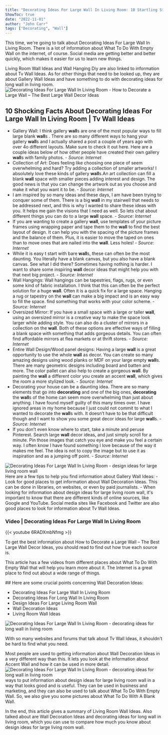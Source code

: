 ```yaml
---
title: "Decorating Ideas For Large Wall In Living Room: 10 Startling Statistics"
ShowToc: true 
date: "2022-11-01"
author: "John Carr" 
tags: ["Decorating", "Wall"]
---
```


	
This time, we're going to talk about Decorating Ideas For Large Wall In Living Room. There is a lot of information about What To Do With Empty Wall on the internet, of course. Social media are getting better and better quickly, which makes it easier for us to learn new things.

Living Room Wall Ideas and Wall Hanging Diy are also linked to information about Tv Wall Ideas. As for other things that need to be looked up, they are about Gallery Wall Ideas and have something to do with decorating ideas for long wall in living room.
<img loading="lazy" src="https://homemydesign.com/wp-content/uploads/2020/12/modern-girl-bedroom-with-chandelier-design.jpg" onerror="this.onerror=null;this.src='https://blogger.googleusercontent.com/img/a/AVvXsEhe7F7TRXHtjiKvHb5vS7DmnxvpHiDyoYyYvm1nHB3Qp2_w3BnM6A2eq4v7FYxCC9bfZt3a9vIMtAYEKUiaDQbHMg-ViyGmRIj39MLp0bGFfgfYw1Dc9q_H-T0wiTm3l0Uq42dETrN9eC8aGJ9_IORZsxST1AcLR7np1koOfcc7tnHa4S8Mwz_xD9d0=s16000';" alt="Decorating Ideas For Large Wall In Living Room - How to Decorate a Large Wall – The Best Large Wall Decor Ideas" >

## 10 Shocking Facts About Decorating Ideas For Large Wall In Living Room | Tv Wall Ideas
-   Gallery Wall: I think gallery **wall**s are one of the most popular ways to fill large blank **wall**s . There are so many different ways to hang your gallery **wall**s and I actually shared a post a couple of years ago with over 4o different layouts. Make sure to check it out here. Here are a couple ideas below of how other people have created their own gallery **wall**s with family photos. - <cite>Source: Internet</cite>
-   Collection of Art: Does feeling like choosing one piece of seem overwhelming and hard? Try adding a collection of smaller artworks! I absolutely love these kinds of gallery **wall**s.An art collection can fill a blank **wall** space with smaller pieces adding interest and design. The good news is that you can change the artwork out as you choose and make it what you want it to be. - <cite>Source: Internet</cite>
-   I am inspired by so many ideas and these days, I am have been trying to conquer some of them. There is a big **wall** in my stairwell that needs to be addressed next, and this is why I wanted to share these ideas with you. It helps me gain the visions that I need as well. So lets chat about different things you can do to a large **wall** space. - <cite>Source: Internet</cite>
-   If you are wanting to create a gallery **wall**, use templates of your picture frames using wrapping paper and tape them to the **wall** to find the best layout of design. It can help you with the spacing of the picture frames and the balance of them. Plus, it is easier to move the taped on ones than to move ones that are nailed into the **wall**. Less holes! - <cite>Source: Internet</cite>
-   While it is easy t start with bare **wall**s, these can often be the most daunting. You literally have a blank canvas, but you also have a blank canvas. See what I did there? Sometimes having nothing is harder. I want to share some inspiring **wall** decor ideas that might help you with that next big project. - <cite>Source: Internet</cite>
-   Wall Hangings: Wall hangings can be tapestries, flags, rugs, or even some kind of fabric installation. I think that this can often be the perfect solution for a huge **wall**. Often it is a quick fix for a large space. Hanging a rug or tapestry on the **wall** can make a big impact and is an easy way to fill the space. find something that works with your color scheme. - <cite>Source: Internet</cite>
-   Oversized Mirror: If you have a small space with a large or taller **wall**, using an oversized mirror is a creative way to make the space look larger while adding style. You can also do a cluster of mirrors in a collection on the **wall**. Both of these options are effective ways of filling a blank space with something that adds gorgeous details. You can often find affordable mirrors at flea markets or at thrift stores. - <cite>Source: Internet</cite>
-   Entire Wall Design/Wood panel designs: Having a large **wall** is a great opportunity to use the whole **wall** as decor. You can create so many amazing designs using wood planks or MDF on your large empty **wall**s. There are many geometric designs including board and batten and more. The color pallet can also help to create a gorgeous **wall**. By painting the **wall** a different color you create an accent **wall**, which gives the room a more stylized look. - <cite>Source: Internet</cite>
-   Decorating your house can be a daunting idea. There are so many elements that go into **decorating** and one of the big ones, **decorating** the **wall**s of the home can seem more overwhelming than just about anything. I have found myself guilty of this many times over. I have ignored areas in my home because I just could not commit to what I wanted to decorate the **wall**s with. It doesn’t have to be that difficult though and I want to show you some great decor ideas for large **wall**s. - <cite>Source: Internet</cite>
-   If you don’t even know where to start, take a minute and peruse Pinterest. Search large **wall** decor ideas, and just simply scroll for a minute. Pin those images that catch you eye and make you feel a certain way. I often know I have found something I love because of the way it makes me feel. The idea is not to copy the image but to use it as inspiration and as a jumping off point. - <cite>Source: Internet</cite>


<img loading="lazy" src="https://www.digsdigs.com/photos/cute-and-cozy-breakfast-nook-decor-ideas-27-554x739.jpg" onerror="this.onerror=null;this.src='https://blogger.googleusercontent.com/img/a/AVvXsEhe7F7TRXHtjiKvHb5vS7DmnxvpHiDyoYyYvm1nHB3Qp2_w3BnM6A2eq4v7FYxCC9bfZt3a9vIMtAYEKUiaDQbHMg-ViyGmRIj39MLp0bGFfgfYw1Dc9q_H-T0wiTm3l0Uq42dETrN9eC8aGJ9_IORZsxST1AcLR7np1koOfcc7tnHa4S8Mwz_xD9d0=s16000';" alt="Decorating Ideas For Large Wall In Living Room - design ideas for large living room wall" >
Here are a few tips to help you find information about Gallery Wall Ideas:
- Look for good places to get information about Wall Decoration Ideas. This can be done in libraries, on websites, or even by paid journalists.
- When looking for information about design ideas for large living room wall, it's important to know that there are different kinds of online sources, like Google and YouTube. Social media sites like Facebook and Twitter are also good places to look for information about Tv Wall Ideas.

### Video | Decorating Ideas For Large Wall In Living Room
{{< youtube 6RADXmbNfmg >}} 

To get the best information about How to Decorate a Large Wall – The Best Large Wall Decor Ideas, you should read to find out how true each source is.

This article has a few videos from different places about What To Do With Empty Wall that will help you learn more about it. The Internet is a great place to find out about a wide range of things.
<script async="async" data-cfasync="false" src="//normallydemandedalter.com/fe63df3c5408708b15d8dc3d9b206b31/invoke.js"></script>
<div id="container-fe63df3c5408708b15d8dc3d9b206b31"></div>
## Here are some crucial points concerning Wall Decoration Ideas:

- Decorating Ideas For Large Wall In Living Room
- Decorating Ideas For Long Wall In Living Room
- Design Ideas For Large Living Room Wall
- Wall Decoration Ideas
- Living Room Wall Ideas

 <img loading="lazy" src="https://homeepiphany.com/wp-content/uploads/2016/06/25-Gorgeous-Living-Room-Ceiling-Design-Ideas-14-768x576.jpg" onerror="this.onerror=null;this.src='https://blogger.googleusercontent.com/img/a/AVvXsEhe7F7TRXHtjiKvHb5vS7DmnxvpHiDyoYyYvm1nHB3Qp2_w3BnM6A2eq4v7FYxCC9bfZt3a9vIMtAYEKUiaDQbHMg-ViyGmRIj39MLp0bGFfgfYw1Dc9q_H-T0wiTm3l0Uq42dETrN9eC8aGJ9_IORZsxST1AcLR7np1koOfcc7tnHa4S8Mwz_xD9d0=s16000';" alt="Decorating Ideas For Large Wall In Living Room - decorating ideas for long wall in living room" >

With so many websites and forums that talk about Tv Wall Ideas, it shouldn't be hard to find what you need.

Most people are used to getting information about Wall Decoration Ideas in a very different way than this. It lets you look at the information about Accent Wall and how it can be used in more detail.
<img loading="lazy" src="https://www.lushome.com/wp-content/uploads/2016/06/loft-style-bedroom-design-ideas.jpg" onerror="this.onerror=null;this.src='https://blogger.googleusercontent.com/img/a/AVvXsEhe7F7TRXHtjiKvHb5vS7DmnxvpHiDyoYyYvm1nHB3Qp2_w3BnM6A2eq4v7FYxCC9bfZt3a9vIMtAYEKUiaDQbHMg-ViyGmRIj39MLp0bGFfgfYw1Dc9q_H-T0wiTm3l0Uq42dETrN9eC8aGJ9_IORZsxST1AcLR7np1koOfcc7tnHa4S8Mwz_xD9d0=s16000';" alt="Decorating Ideas For Large Wall In Living Room - decorating ideas for long wall in living room" >
ways to put information about design ideas for large living room wall in a way that looks good and is useful. They can be used in business and marketing, and they can also be used to talk about What To Do With Empty Wall. So, we also give you some pictures about What To Do With A Blank Wall.

In the end, this article gives a summary of Living Room Wall Ideas. Also talked about are Wall Decoration Ideas and decorating ideas for long wall in living room, which you can use to compare how much you know about design ideas for large living room wall.
	
	

